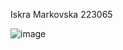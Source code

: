 Iskra Markovska 223065

![image](https://github.com/iskramarkovska/SI_2024_lab2_223065/assets/120428909/4a222b33-af6a-48b5-bfec-d51e2d0bb7be)
